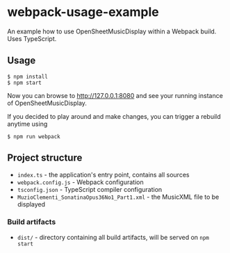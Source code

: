 # webpack-usage-example
An example how to use OpenSheetMusicDisplay within a Webpack build. Uses TypeScript.

## Usage
```
$ npm install
$ npm start
```

Now you can browse to http://127.0.0.1:8080 and see your running instance of
OpenSheetMusicDisplay.

If you decided to play around and make changes, you can trigger a rebuild anytime using
```
$ npm run webpack
```

## Project structure
* `index.ts` - the application's entry point, contains all sources
* `webpack.config.js` - Webpack configuration
* `tsconfig.json` - TypeScript compiler configuration
* `MuzioClementi_SonatinaOpus36No1_Part1.xml` - the MusicXML file to be displayed

### Build artifacts
* `dist/` - directory containing all build artifacts, will be served on `npm start`
